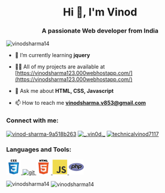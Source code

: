 <h1 align="center">Hi 👋, I'm Vinod</h1>
<h3 align="center">A passionate Web developer from India</h3>

<p align="left"> <img src="https://komarev.com/ghpvc/?username=vinodsharma14&label=Profile%20views&color=0e75b6&style=flat" alt="vinodsharma14" /> </p>

- 🌱 I’m currently learning **jquery**

- 👨‍💻 All of my projects are available at [https://vinodsharma123.000webhostapp.com/](https://vinodsharma123.000webhostapp.com/)

- 💬 Ask me about **HTML, CSS, Javascript**

- 📫 How to reach me **vinodsharma.v853@gmail.com**

<h3 align="left">Connect with me:</h3>
<p align="left">
<a href="https://linkedin.com/in/vinod-sharma-9a518b263" target="blank"><img align="center" src="https://raw.githubusercontent.com/rahuldkjain/github-profile-readme-generator/master/src/images/icons/Social/linked-in-alt.svg" alt="vinod-sharma-9a518b263" height="30" width="40" /></a>
<a href="https://instagram.com/_.vin0d._" target="blank"><img align="center" src="https://raw.githubusercontent.com/rahuldkjain/github-profile-readme-generator/master/src/images/icons/Social/instagram.svg" alt="_.vin0d._" height="30" width="40" /></a>
<a href="https://www.youtube.com/technicalvinod7117" target="blank"><img align="center" src="https://raw.githubusercontent.com/rahuldkjain/github-profile-readme-generator/master/src/images/icons/Social/youtube.svg" alt="technicalvinod7117" height="30" width="40" /></a>
</p>

<h3 align="left">Languages and Tools:</h3>
<p align="left"> <a href="https://www.w3schools.com/css/" target="_blank" rel="noreferrer"> <img src="https://raw.githubusercontent.com/devicons/devicon/master/icons/css3/css3-original-wordmark.svg" alt="css3" width="40" height="40"/> </a> <a href="https://git-scm.com/" target="_blank" rel="noreferrer"> <img src="https://www.vectorlogo.zone/logos/git-scm/git-scm-icon.svg" alt="git" width="40" height="40"/> </a> <a href="https://www.w3.org/html/" target="_blank" rel="noreferrer"> <img src="https://raw.githubusercontent.com/devicons/devicon/master/icons/html5/html5-original-wordmark.svg" alt="html5" width="40" height="40"/> </a> <a href="https://developer.mozilla.org/en-US/docs/Web/JavaScript" target="_blank" rel="noreferrer"> <img src="https://raw.githubusercontent.com/devicons/devicon/master/icons/javascript/javascript-original.svg" alt="javascript" width="40" height="40"/> </a> <a href="https://www.php.net" target="_blank" rel="noreferrer"> <img src="https://raw.githubusercontent.com/devicons/devicon/master/icons/php/php-original.svg" alt="php" width="40" height="40"/> </a> </p>

<p><img align="left" src="https://github-readme-stats.vercel.app/api/top-langs?username=vinodsharma14&show_icons=true&locale=en&layout=compact" alt="vinodsharma14" /></p>

<p>&nbsp;<img align="center" src="https://github-readme-stats.vercel.app/api?username=vinodsharma14&show_icons=true&locale=en" alt="vinodsharma14" /></p>
